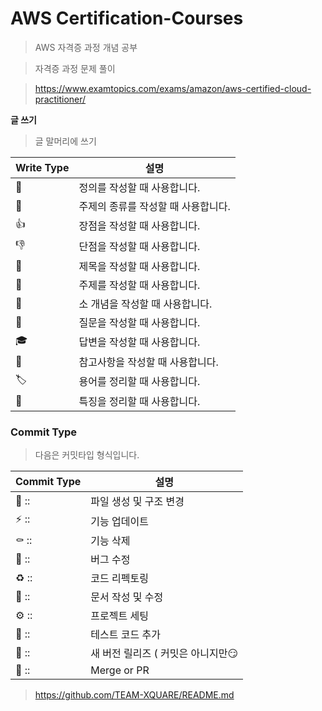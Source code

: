 # AWS Certification-Courses

> AWS 자격증 과정 개념 공부

> 자격증 과정 문제 풀이

>https://www.examtopics.com/exams/amazon/aws-certified-cloud-practitioner/ 



__글 쓰기__

> 글 말머리에 쓰기

| Write Type | 설명                                |
| ---------- | ----------------------------------- |
| 📢          | 정의를 작성할 때 사용합니다.        |
| 🎈          | 주제의 종류를 작성할 때 사용합니다. |
| 👍          | 장점을 작성할 때 사용합니다.        |
| 👎          | 단점을 작성할 때 사용합니다.        |
| 📕          | 제목을 작성할 때 사용합니다.        |
| 📒          | 주제를 작성할 때 사용합니다.        |
| 📃          | 소 개념을 작성할 때 사용합니다.     |
| 🏸          | 질문을 작성할 때 사용합니다.        |
| 🎓          | 답변을 작성할 때 사용합니다.        |
| 🔗          | 참고사항을 작성할 때 사용합니다.    |
| 🏷          | 용어를 정리할 때 사용합니다.        |
| 🧬          | 특징을 정리할 때 사용합니다.        |



### Commit Type

> 다음은 커밋타입 형식입니다.

| Commit Type | 설명                              |
| ----------- | --------------------------------- |
| 📑 ::        | 파일 생성 및 구조 변경            |
| ⚡️ ::        | 기능 업데이트                     |
| ⚰️ ::        | 기능 삭제                         |
| 🐛 ::        | 버그 수정                         |
| ♻️ ::        | 코드 리펙토링                     |
| 📝 ::        | 문서 작성 및 수정                 |
| ⚙️ ::        | 프로젝트 세팅                     |
| 🧪 ::        | 테스트 코드 추가                  |
| 🚀 ::        | 새 버전 릴리즈 ( 커밋은 아니지만😏 |
| 🔀 ::        | Merge or PR                       |

> https://github.com/TEAM-XQUARE/README.md
